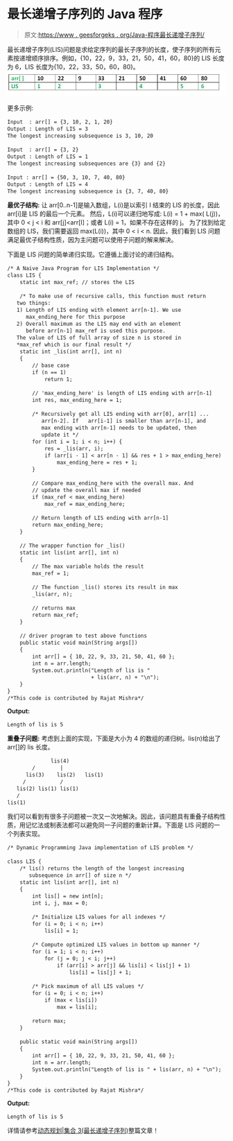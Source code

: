 # 最长递增子序列的 Java 程序

> 原文:[https://www . geesforgeks . org/Java-程序最长递增子序列/](https://www.geeksforgeeks.org/java-program-for-longest-increasing-subsequence/)

最长递增子序列(LIS)问题是求给定序列的最长子序列的长度，使子序列的所有元素按递增顺序排序。例如，{10，22，9，33，21，50，41，60，80}的 LIS 长度为 6，LIS 长度为{10，22，33，50，60，80}。
![longest-increasing-subsequence](img/f735f577a7c1ecb67090d0d1959dfc2a.png)

更多示例:

```
Input  : arr[] = {3, 10, 2, 1, 20}
Output : Length of LIS = 3
The longest increasing subsequence is 3, 10, 20

Input  : arr[] = {3, 2}
Output : Length of LIS = 1
The longest increasing subsequences are {3} and {2}

Input : arr[] = {50, 3, 10, 7, 40, 80}
Output : Length of LIS = 4
The longest increasing subsequence is {3, 7, 40, 80}

```

**最优子结构:**
让 arr[0..n-1]是输入数组，L(i)是以索引 I 结束的 LIS 的长度，因此 arr[i]是 LIS 的最后一个元素。
然后，L(i)可以递归地写成:
L(i) = 1 + max( L(j))，其中 0 < j < i 和 arr[j]<arr[I]；或者
L(i) = 1，如果不存在这样的 j。
为了找到给定数组的 LIS，我们需要返回 max(L(i))，其中 0 < i < n.
因此，我们看到 LIS 问题满足最优子结构性质，因为主问题可以使用子问题的解来解决。

下面是 LIS 问题的简单递归实现。它遵循上面讨论的递归结构。

```
/* A Naive Java Program for LIS Implementation */
class LIS {
    static int max_ref; // stores the LIS

    /* To make use of recursive calls, this function must return
   two things:
   1) Length of LIS ending with element arr[n-1]. We use
      max_ending_here for this purpose
   2) Overall maximum as the LIS may end with an element
      before arr[n-1] max_ref is used this purpose.
   The value of LIS of full array of size n is stored in
   *max_ref which is our final result */
    static int _lis(int arr[], int n)
    {
        // base case
        if (n == 1)
            return 1;

        // 'max_ending_here' is length of LIS ending with arr[n-1]
        int res, max_ending_here = 1;

        /* Recursively get all LIS ending with arr[0], arr[1] ...
           arr[n-2]. If   arr[i-1] is smaller than arr[n-1], and
           max ending with arr[n-1] needs to be updated, then
           update it */
        for (int i = 1; i < n; i++) {
            res = _lis(arr, i);
            if (arr[i - 1] < arr[n - 1] && res + 1 > max_ending_here)
                max_ending_here = res + 1;
        }

        // Compare max_ending_here with the overall max. And
        // update the overall max if needed
        if (max_ref < max_ending_here)
            max_ref = max_ending_here;

        // Return length of LIS ending with arr[n-1]
        return max_ending_here;
    }

    // The wrapper function for _lis()
    static int lis(int arr[], int n)
    {
        // The max variable holds the result
        max_ref = 1;

        // The function _lis() stores its result in max
        _lis(arr, n);

        // returns max
        return max_ref;
    }

    // driver program to test above functions
    public static void main(String args[])
    {
        int arr[] = { 10, 22, 9, 33, 21, 50, 41, 60 };
        int n = arr.length;
        System.out.println("Length of lis is "
                           + lis(arr, n) + "\n");
    }
}
/*This code is contributed by Rajat Mishra*/
```

**Output:**

```
Length of lis is 5

```

**重叠子问题:**
考虑到上面的实现，下面是大小为 4 的数组的递归树。lis(n)给出了 arr[]的 lis 长度。

```
              lis(4)
        /        |     
      lis(3)    lis(2)   lis(1)
     /           /
   lis(2) lis(1) lis(1)
   /
lis(1)

```

我们可以看到有很多子问题被一次又一次地解决。因此，该问题具有重叠子结构性质，用记忆法或制表法都可以避免同一子问题的重新计算。下面是 LIS 问题的一个列表实现。

```
/* Dynamic Programming Java implementation of LIS problem */

class LIS {
    /* lis() returns the length of the longest increasing
       subsequence in arr[] of size n */
    static int lis(int arr[], int n)
    {
        int lis[] = new int[n];
        int i, j, max = 0;

        /* Initialize LIS values for all indexes */
        for (i = 0; i < n; i++)
            lis[i] = 1;

        /* Compute optimized LIS values in bottom up manner */
        for (i = 1; i < n; i++)
            for (j = 0; j < i; j++)
                if (arr[i] > arr[j] && lis[i] < lis[j] + 1)
                    lis[i] = lis[j] + 1;

        /* Pick maximum of all LIS values */
        for (i = 0; i < n; i++)
            if (max < lis[i])
                max = lis[i];

        return max;
    }

    public static void main(String args[])
    {
        int arr[] = { 10, 22, 9, 33, 21, 50, 41, 60 };
        int n = arr.length;
        System.out.println("Length of lis is " + lis(arr, n) + "\n");
    }
}
/*This code is contributed by Rajat Mishra*/
```

**Output:**

```
Length of lis is 5

```

详情请参考[动态规划|集合 3(最长递增子序列)](https://www.geeksforgeeks.org/longest-increasing-subsequence/)整篇文章！